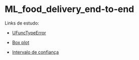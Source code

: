 # ML_food_delivery_end-to-end

Links de estudo:
 * [UFuncTypeError](https://stackoverflow.com/questions/39452792/cannot-cast-array-data-from-dtypeo-to-dtypefloat64)

 * [Box plot](https://www.youtube.com/watch?v=Yp819pOUptc&ab_channel=Did%C3%A1ticaTech)

 * [Intervalo de confiança](https://www.significados.com.br/intervalo-de-confianca/)